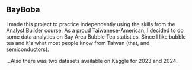 ## BayBoba
I made this project to practice independently using the skills from the Analyst Builder course. As a proud Taiwanese-American, I decided to do some data analytics on Bay Area Bubble Tea statistics. Since I like bubble tea and it's what most people know from Taiwan (that, and semiconductors).

...Also there was two datasets available on Kaggle for 2023 and 2024.
